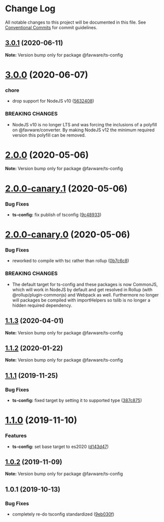 # Change Log

All notable changes to this project will be documented in this file.
See [Conventional Commits](https://conventionalcommits.org) for commit guidelines.

## [3.0.1](https://github.com/favware/node-packages/compare/@favware/ts-config@3.0.0...@favware/ts-config@3.0.1) (2020-06-11)

**Note:** Version bump only for package @favware/ts-config





# [3.0.0](https://github.com/favware/node-packages/compare/@favware/ts-config@2.0.0...@favware/ts-config@3.0.0) (2020-06-07)


### chore

* drop support for NodeJS v10 ([5632408](https://github.com/favware/node-packages/commit/56324085cb35a10eecaec28f619fae01417055a7))


### BREAKING CHANGES

* NodeJS v10 is no longer LTS and was forcing the inclusions of a polyfill on
@favware/converter. By making NodeJS v12 the minimum required version this polyfill can be removed.





# [2.0.0](https://github.com/favware/node-packages/compare/@favware/ts-config@2.0.0-canary.1...@favware/ts-config@2.0.0) (2020-05-06)

**Note:** Version bump only for package @favware/ts-config





# [2.0.0-canary.1](https://github.com/favware/node-packages/compare/@favware/ts-config@2.0.0-canary.0...@favware/ts-config@2.0.0-canary.1) (2020-05-06)


### Bug Fixes

* **ts-config:** fix publish of tsconfig ([9c48933](https://github.com/favware/node-packages/commit/9c48933a131852c2354ac699e2378d93f35adbee))





# [2.0.0-canary.0](https://github.com/favware/node-packages/compare/@favware/ts-config@1.1.3...@favware/ts-config@2.0.0-canary.0) (2020-05-06)


### Bug Fixes

* reworked to compile with tsc rather than rollup ([0b7c6c8](https://github.com/favware/node-packages/commit/0b7c6c81fab75fd298eea8427bbee373d91306bb))


### BREAKING CHANGES

* The default target for ts-config and these packages is now CommonJS, which will
work in NodeJS by default and get resolved in Rollup (with @rollup/plugin-commonjs) and Webpack as
well. Furthermore no longer will packages be compiled with importHelpers so tslib is no longer a
hidden required dependency.





## [1.1.3](https://github.com/favware/node-packages/compare/@favware/ts-config@1.1.2...@favware/ts-config@1.1.3) (2020-04-01)

**Note:** Version bump only for package @favware/ts-config

## [1.1.2](https://github.com/favware/node-packages/compare/@favware/ts-config@1.1.1...@favware/ts-config@1.1.2) (2020-01-22)

**Note:** Version bump only for package @favware/ts-config

## [1.1.1](https://github.com/favware/node-packages/compare/@favware/ts-config@1.1.0...@favware/ts-config@1.1.1) (2019-11-25)

### Bug Fixes

- **ts-config:** fixed target by setting it to supported type ([387c875](https://github.com/favware/node-packages/commit/387c87534803e3b526d479564d60fd5d96479085))

# [1.1.0](https://github.com/favware/node-packages/compare/@favware/ts-config@1.0.2...@favware/ts-config@1.1.0) (2019-11-10)

### Features

- **ts-config:** set base target to es2020 ([d143d47](https://github.com/favware/node-packages/commit/d143d470b6e749d3e3bee997569582be181c4fe0))

## [1.0.2](https://github.com/favware/node-packages/compare/@favware/ts-config@1.0.1...@favware/ts-config@1.0.2) (2019-11-09)

**Note:** Version bump only for package @favware/ts-config

## 1.0.1 (2019-10-13)

### Bug Fixes

- completely re-do tsconfig standardized ([9eb030f](https://github.com/favware/node-packages/commit/9eb030fdf1deb75d5ae8b273d0e9c359bcb985a1))
